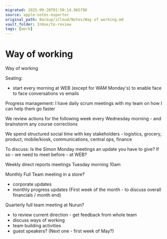 ```yaml
---
migrated: 2025-09-20T01:50:14.965798
source: apple-notes-exporter
original_path: Backup/iCloud/Notes/Way of working.md
vault_folder: Inbox/to-review
tags: [work]
---
```

# Way of working

Way of working 

Seating:
- start every morning at WEB (except for WAM Monday's) to enable face to face conversations vs emails

Progress management:
I have daily scrum meetings with my team on how I can help them go faster 

We review actions for the following week every Wednesday morning - and brainstorm any course corrections 

We spend structured social time with key stakeholders - logistics, grocery, product, mobile/kiosk, communications, central ops, finance 

To discuss:
Is the Simon Monday meetings an update you have to give? If so - we need to meet before - at WEB?

Weekly direct reports meetings Tuesday morning 10am

Monthly Full Team meeting in a store?
- corporate updates
- monthly progress updates
(First week of the month - to discuss overall financials / month end)

Quarterly full team meeting at Nurun?
- to review current direction - get feedback from whole team
- discuss ways of working 
- team building activities
- guest speakers?
(Next one - first week of May?)

